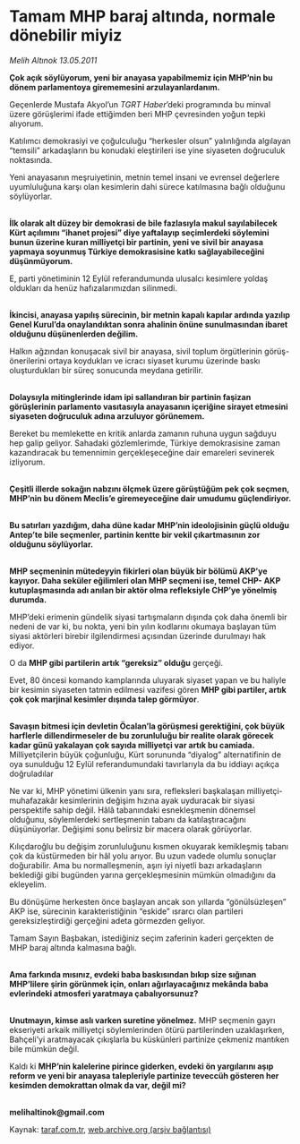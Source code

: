 # Tamam MHP baraj altında, normale dönebilir miyiz

*Melih Altınok 13.05.2011*

<div class="yazi"><p><b>Çok açık söylüyorum, yeni bir anayasa yapabilmemiz için MHP’nin bu dönem parlamentoya girememesini arzulayanlardanım. </b></p>
<p>Geçenlerde Mustafa Akyol’un <i>TGRT Haber</i>’deki programında bu minval üzere görüşlerimi ifade ettiğimden beri MHP çevresinden yoğun tepki alıyorum. </p>
<p>Katılımcı demokrasiyi ve çoğulculuğu “herkesler olsun” yalınlığında algılayan “temsili” arkadaşların bu konudaki eleştirileri ise yine siyaseten doğruculuk noktasında. </p>
<p>Yeni anayasanın meşruiyetinin, metnin temel insani ve evrensel değerlere uyumluluğuna karşı olan kesimlerin dahi sürece katılmasına bağlı olduğunu söylüyorlar.</p>
<p><b><br/>İlk olarak alt düzey bir demokrasi de bile fazlasıyla makul sayılabilecek Kürt açılımını “ihanet projesi” diye yaftalayıp seçimlerdeki söylemini bunun üzerine kuran milliyetçi bir partinin, yeni ve sivil bir anayasa yapmaya soyunmuş Türkiye demokrasisine katkı sağlayabileceğini düşünmüyorum. </b></p>
<p>E, parti yönetiminin 12 Eylül referandumunda ulusalcı kesimlere yoldaş oldukları da henüz hafızalarımızdan silinmedi.</p>
<p><b><br/>İkincisi, anayasa yapılış sürecinin, bir metnin kapalı kapılar ardında yazılıp Genel Kurul’da onaylandıktan sonra ahalinin önüne sunulmasından ibaret olduğunu düşünenlerden değilim. </b></p>
<p>Halkın ağzından konuşacak sivil bir anayasa, sivil toplum örgütlerinin görüş-önerilerini ortaya koydukları ve icracı siyaset kurumu üzerinde baskı oluşturdukları bir süreç sonucunda meydana getirilir.</p>
<p><b><br/>Dolaysıyla mitinglerinde idam ipi sallandıran bir partinin faşizan görüşlerinin parlamento vasıtasıyla anayasanın içeriğine sirayet etmesini siyaseten doğruculuk adına arzuluyor görünemem.</b></p>
<p>Bereket bu memlekette en kritik anlarda zamanın ruhuna uygun sağduyu hep galip geliyor. Sahadaki gözlemlerimde, Türkiye demokrasisine zaman kazandıracak bu temennimin gerçekleşeceğine dair emareleri sevinerek izliyorum. </p>
<p><b><br/>Çeşitli illerde sokağın nabzını ölçmek üzere görüştüğüm pek çok seçmen, MHP’nin bu dönem Meclis’e giremeyeceğine dair umudumu güçlendiriyor. </b></p>
<p><b><br/>Bu satırları yazdığım, daha düne kadar MHP’nin ideolojisinin güçlü olduğu Antep’te bile seçmenler, partinin kentte bir vekil çıkartmasının zor olduğunu söylüyorlar.</b></p>
<p><b><br/>MHP seçmeninin mütedeyyin fikirleri olan büyük bir bölümü AKP’ye kayıyor. Daha seküler eğilimleri olan MHP seçmeni ise, temel CHP- AKP kutuplaşmasında adı anılan bir aktör olma refleksiyle CHP’ye yönelmiş durumda.</b></p>
<p>MHP’deki erimenin gündelik siyasi tartışmaların dışında çok daha önemli bir nedeni de var ki, bu nokta, yeni bin yılın kodlarını okumaya başlayan tüm siyasi aktörleri birebir ilgilendirmesi açısından üzerinde durulmayı hak ediyor.</p>
<p>O da <b>MHP gibi partilerin artık “gereksiz” olduğu</b> gerçeği.</p>
<p>Evet, 80 öncesi komando kamplarında uluyarak siyaset yapan ve bu haliyle bir kesimin siyaseten tatmin edilmesi vazifesi gören <b>MHP gibi partiler, artık çok çok marjinal kesimler dışında talep görmüyor</b>.</p>
<p><b><br/>Savaşın bitmesi için devletin Öcalan’la görüşmesi gerektiğini, çok büyük harflerle dillendirmeseler de bu zorunluluğu bir realite olarak görecek kadar günü yakalayan çok sayıda milliyetçi var artık bu camiada.</b> Milliyetçilerin büyük çoğunluğu, Kürt sorununda “diyalog” alternatifinin de oya sunulduğu 12 Eylül referandumundaki tavırlarıyla da bu iddiayı açıkça doğruladılar</p>
<p>Ne var ki, MHP yönetimi ülkenin yanı sıra, refleksleri başkalaşan milliyetçi-muhafazakâr kesimlerinin değişim hızına ayak uyduracak bir siyasi perspektife sahip değil. Hâlâ tabanındaki esnekleşmenin dönemsel olduğunu, söylemlerdeki sertleşmenin tabanı da katılaştıracağını düşünüyorlar. Değişimi sonu belirsiz bir macera olarak görüyorlar. </p>
<p>Kılıçdaroğlu bu değişim zorunluluğunu kısmen okuyarak kemikleşmiş tabanı çok da küstürmeden bir hâl yolu arıyor. Bu uzun vadede olumlu sonuçlar doğurabilir. Ama bu normalleşmenin, aşırı iyi niyetli bazı arkadaşların beklediği gibi bugünden yarına gerçekleşmesinin mümkün olmadığını da ekleyelim. </p>
<p>Bu dönüşüme herkesten önce başlayan ancak son yıllarda “gönülsüzleşen” AKP ise, sürecinin karakteristiğinin “eskide” ısrarcı olan partileri gereksizleştirdiği gerçeğini adeta görmezden geliyor. </p>
<p>Tamam Sayın Başbakan, istediğiniz seçim zaferinin kaderi gerçekten de MHP baraj altında kalmasına bağlı. </p>
<p><b><br/>Ama farkında mısınız, evdeki baba baskısından bıkıp size sığınan MHP’lilere şirin görünmek için, onları ağırlayacağınız mekânda baba evlerindeki atmosferi yaratmaya çabalıyorsunuz?</b></p>
<p><b><br/>Unutmayın, kimse aslı varken suretine yönelmez.</b> MHP seçmenin gayrı ekseriyeti arkaik milliyetçi söylemlerinden ötürü partilerinden uzaklaşırken, Bahçeli’yi aratmayacak çıkışlarla bu küskünleri partinize çekmeniz mantıken bile mümkün değil.</p>
<p>Kaldı ki <b>MHP’nin kalelerine pirince giderken, evdeki ön yargılarını aşıp reform ve yeni bir anayasa talepleriyle partinize teveccüh gösteren her kesimden demokrattan olmak da var, değil mi?</b></p>
<p><b><br/>melihaltinok@gmail.com</b></p>
</div>

Kaynak: [taraf.com.tr](http://www.taraf.com.tr/melih-altinok/makale-tamam-mhp-baraj-altinda-normale-donebilir-miyiz.htm), [web.archive.org (arşiv bağlantısı)](http://web.archive.org/web/20130911111504/http://www.taraf.com.tr/melih-altinok/makale-tamam-mhp-baraj-altinda-normale-donebilir-miyiz.htm)
